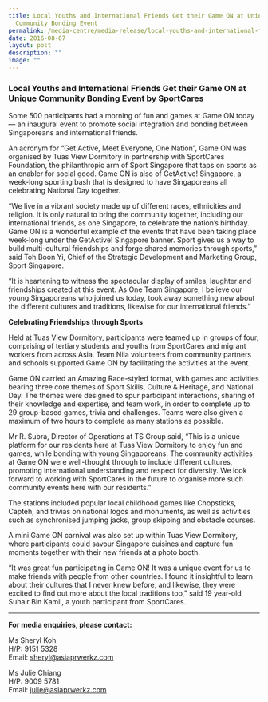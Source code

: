 ```yaml
---
title: Local Youths and International Friends Get their Game ON at Unique
  Community Bonding Event
permalink: /media-centre/media-release/local-youths-and-international-friends-get-their-game-on-at-unique/
date: 2016-08-07
layout: post
description: ""
image: ""
---
```

### **Local Youths and International Friends Get their Game ON at Unique Community Bonding Event by SportCares**

Some 500 participants had a morning of fun and games at Game ON today — an inaugural event to promote social integration and bonding between Singaporeans and international friends.

An acronym for “Get Active, Meet Everyone, One Nation”, Game ON was organised by Tuas View Dormitory in partnership with SportCares Foundation, the philanthropic arm of Sport Singapore that taps on sports as an enabler for social good. Game ON is also of GetActive! Singapore, a week-long sporting bash that is designed to have Singaporeans all celebrating National Day together.

“We live in a vibrant society made up of different races, ethnicities and religion. It is only natural to bring the community together, including our international friends, as one Singapore, to celebrate the nation’s birthday. Game ON is a wonderful example of the events that have been taking place week-long under the GetActive! Singapore banner. Sport gives us a way to build multi-cultural friendships and forge shared memories through sports,” said Toh Boon Yi, Chief of the Strategic Development and Marketing Group, Sport Singapore.

“It is heartening to witness the spectacular display of smiles, laughter and friendships created at this event. As One Team Singapore, I believe our young Singaporeans who joined us today, took away something new about the different cultures and traditions, likewise for our international friends.”

**Celebrating Friendships through Sports**

Held at Tuas View Dormitory, participants were teamed up in groups of four, comprising of tertiary students and youths from SportCares and migrant workers from across Asia. Team Nila volunteers from community partners and schools supported Game ON by facilitating the activities at the event.

Game ON carried an Amazing Race-styled format, with games and activities bearing three core themes of Sport Skills, Culture & Heritage, and National Day. The themes were designed to spur participant interactions, sharing of their knowledge and expertise, and team work, in order to complete up to 29 group-based games, trivia and challenges. Teams were also given a maximum of two hours to complete as many stations as possible.

Mr R. Subra, Director of Operations at TS Group said, “This is a unique platform for our residents here at Tuas View Dormitory to enjoy fun and games, while bonding with young Singaporeans. The community activities at Game ON were well-thought through to include different cultures, promoting international understanding and respect for diversity. We look forward to working with SportCares in the future to organise more such community events here with our residents.”

The stations included popular local childhood games like Chopsticks, Capteh, and trivias on national logos and monuments, as well as activities such as synchronised jumping jacks, group skipping and obstacle courses.

A mini Game ON carnival was also set up within Tuas View Dormitory, where participants could savour Singapore cuisines and capture fun moments together with their new friends at a photo booth.

“It was great fun participating in Game ON! It was a unique event for us to make friends with people from other countries. I found it insightful to learn about their cultures that I never knew before, and likewise, they were excited to find out more about the local traditions too,” said 19 year-old Suhair Bin Kamil, a youth participant from SportCares.

---

**For media enquiries, please contact:**
<br>

Ms Sheryl Koh<br>
H/P: 9151 5328<br>
Email: [sheryl@asiaprwerkz.com](mailto:sheryl@asiaprwerkz.com)

Ms Julie Chiang<br>
H/P: 9009 5781<br>
Email: [julie@asiaprwerkz.com](mailto:julie@asiaprwerkz.com)